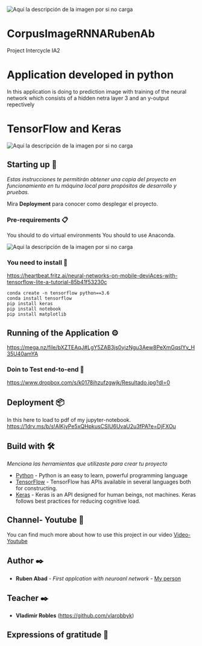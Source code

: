 ![Aquí la descripción de la imagen por si no carga](https://www.ups.edu.ec/ups_portal-theme/images/ups/home/logo-ups-home.png)
# CorpusImageRNNARubenAb
Project Intercycle IA2
# Application developed in python
In this application is doing to prediction image with training  of the neural network which consists of a hidden netra layer 3 and an y-output repectively

# TensorFlow and Keras
![Aquí la descripción de la imagen por si no carga](https://miro.medium.com/max/1400/0*BrC7o-KTt54z948C.jpg)
## Starting up 🚀

_Estas instrucciones te permitirán obtener una copia del proyecto en funcionamiento en tu máquina local para propósitos de desarrollo y pruebas._

Mira **Deployment** para conocer como desplegar el proyecto.


### Pre-requirements 📋

You should to do virtual environments
You should to use Anaconda.

![Aquí la descripción de la imagen por si no carga](https://upload.wikimedia.org/wikipedia/en/c/cd/Anaconda_Logo.png)

### You need to install   🔧

https://heartbeat.fritz.ai/neural-networks-on-mobile-deviAces-with-tensorflow-lite-a-tutorial-85b41f53230c

```
conda create -n tensorflow python==3.6
conda install tensorflow
pip install keras
pip install notebook
pip install matplotlib
```
## Running of the Application ⚙️

https://mega.nz/file/bXZTEAqJ#LgY5ZAB3js0vjzNgu3Aew8PeXmGqslYv_H35U40amYA


### Doin to Test end-to-end 🔩
https://www.dropbox.com/s/k0178ihzufzgwjk/Resultado.jpg?dl=0

## Deployment 📦

In this here to load to pdf of my jupyter-notebook.
https://1drv.ms/b/s!AlKjyPe5xQHpkusCSIU6UvaU2u3fPA?e=DjFXOu

## Build with 🛠️

_Menciona las herramientas que utilizaste para crear tu proyecto_

* [Python](https://docs.python.org/3/tutorial/) - Python is an easy to learn, powerful programming language
* [TensorFlow](https://www.tensorflow.org/api_docs) - TensorFlow has APIs available in several languages both for constructing.
* [Keras](https://keras.io/) - Keras is an API designed for human beings, not machines. Keras follows best practices for reducing cognitive load.

## Channel- Youtube 📖

You can find much more about how to use this project in our video [Video-Youtube](https://mega.nz/file/bXZTEAqJ#LgY5ZAB3js0vjzNgu3Aew8PeXmGqslYv_H35U40amYA)

## Author ✒️

* **Ruben Abad** - *First applcation with neuroanl network* - [My person](https://www.facebook.com/rubaldo.labasca.5)

## Teacher ✒️

* **Vladimir Robles**  (https://github.com/vlarobbyk)
## Expressions of gratitude 🎁
